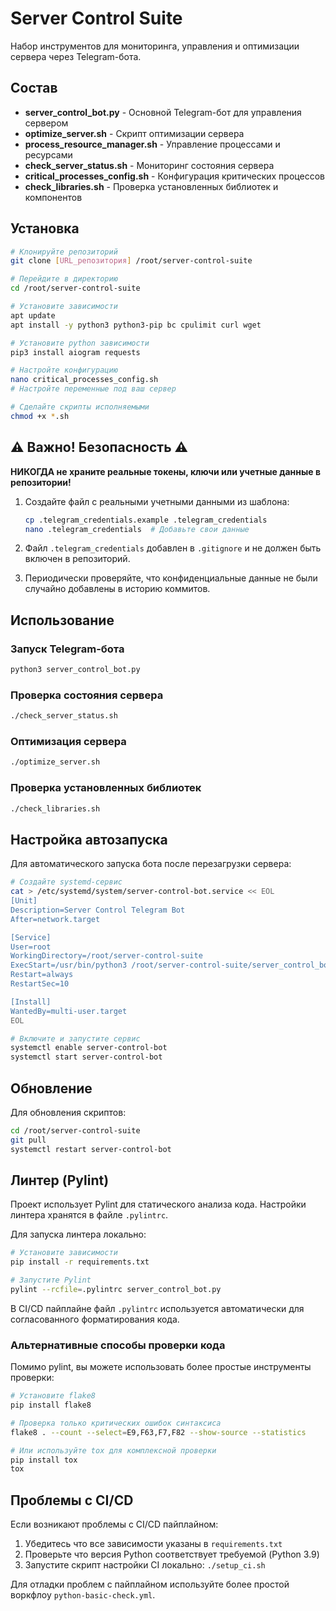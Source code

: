 # Server Control Suite

Набор инструментов для мониторинга, управления и оптимизации сервера через Telegram-бота.

## Состав

- **server_control_bot.py** - Основной Telegram-бот для управления сервером
- **optimize_server.sh** - Скрипт оптимизации сервера
- **process_resource_manager.sh** - Управление процессами и ресурсами
- **check_server_status.sh** - Мониторинг состояния сервера
- **critical_processes_config.sh** - Конфигурация критических процессов
- **check_libraries.sh** - Проверка установленных библиотек и компонентов

## Установка

```bash
# Клонируйте репозиторий
git clone [URL_репозитория] /root/server-control-suite

# Перейдите в директорию
cd /root/server-control-suite

# Установите зависимости
apt update
apt install -y python3 python3-pip bc cpulimit curl wget

# Установите python зависимости
pip3 install aiogram requests

# Настройте конфигурацию
nano critical_processes_config.sh
# Настройте переменные под ваш сервер

# Сделайте скрипты исполняемыми
chmod +x *.sh
```

## ⚠️ Важно! Безопасность ⚠️

**НИКОГДА не храните реальные токены, ключи или учетные данные в репозитории!**

1. Создайте файл с реальными учетными данными из шаблона:
   ```bash
   cp .telegram_credentials.example .telegram_credentials
   nano .telegram_credentials  # Добавьте свои данные
   ```

2. Файл `.telegram_credentials` добавлен в `.gitignore` и не должен быть включен в репозиторий.

3. Периодически проверяйте, что конфиденциальные данные не были случайно добавлены в историю коммитов.

## Использование

### Запуск Telegram-бота

```bash
python3 server_control_bot.py
```

### Проверка состояния сервера

```bash
./check_server_status.sh
```

### Оптимизация сервера

```bash
./optimize_server.sh
```

### Проверка установленных библиотек

```bash
./check_libraries.sh
```

## Настройка автозапуска

Для автоматического запуска бота после перезагрузки сервера:

```bash
# Создайте systemd-сервис
cat > /etc/systemd/system/server-control-bot.service << EOL
[Unit]
Description=Server Control Telegram Bot
After=network.target

[Service]
User=root
WorkingDirectory=/root/server-control-suite
ExecStart=/usr/bin/python3 /root/server-control-suite/server_control_bot.py
Restart=always
RestartSec=10

[Install]
WantedBy=multi-user.target
EOL

# Включите и запустите сервис
systemctl enable server-control-bot
systemctl start server-control-bot
```

## Обновление

Для обновления скриптов:

```bash
cd /root/server-control-suite
git pull
systemctl restart server-control-bot
```

## Линтер (Pylint)

Проект использует Pylint для статического анализа кода. Настройки линтера хранятся в файле `.pylintrc`.

Для запуска линтера локально:

```bash
# Установите зависимости
pip install -r requirements.txt

# Запустите Pylint
pylint --rcfile=.pylintrc server_control_bot.py
```

В CI/CD пайплайне файл `.pylintrc` используется автоматически для согласованного форматирования кода.

### Альтернативные способы проверки кода

Помимо pylint, вы можете использовать более простые инструменты проверки:

```bash
# Установите flake8
pip install flake8

# Проверка только критических ошибок синтаксиса
flake8 . --count --select=E9,F63,F7,F82 --show-source --statistics

# Или используйте tox для комплексной проверки
pip install tox
tox
```

## Проблемы с CI/CD

Если возникают проблемы с CI/CD пайплайном:

1. Убедитесь что все зависимости указаны в `requirements.txt`
2. Проверьте что версия Python соответствует требуемой (Python 3.9)
3. Запустите скрипт настройки CI локально: `./setup_ci.sh`

Для отладки проблем с пайплайном используйте более простой воркфлоу `python-basic-check.yml`. 